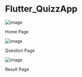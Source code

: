 # Flutter_QuizzApp
![image](https://github.com/duclehoang/Flutter_QuizzApp/assets/80804824/75efcc38-726e-4585-b892-77b9245ee753)

Home Page

![image](https://github.com/duclehoang/Flutter_QuizzApp/assets/80804824/d084b4fd-fed7-401c-82b3-282dbadb2ba3)

Question Page


![image](https://github.com/duclehoang/Flutter_QuizzApp/assets/80804824/eb4dee20-0738-4bc8-9f60-98f897a8864a)


Result Page

